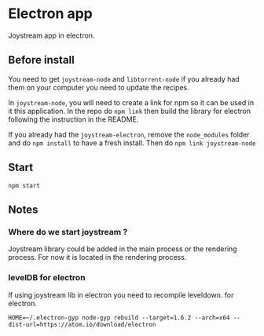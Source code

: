# Electron app

Joystream app in electron.

## Before install

You need to get `joystream-node` and `libtorrent-node` if you already had them on your computer you need to update the recipes.

In `joystream-node`, you will need to create a link for npm so it can be used in it this application. In the repo do `npm link` then build the library for electron following the instruction in the README.

If you already had the `joystream-electron`, remove the `node_modules` folder and do `npm install` to have a fresh install.
Then do `npm link joystream-node`

## Start

```
npm start
```

## Notes

### Where do we start joystream ?

Joystream library could be added in the main process or the rendering process. For now it is located in the rendering process.


### levelDB for electron

If using joystream lib in electron you need to recompile leveldown. for electron.
```
HOME=~/.electron-gyp node-gyp rebuild --target=1.6.2 --arch=x64 --dist-url=https://atom.io/download/electron
```

